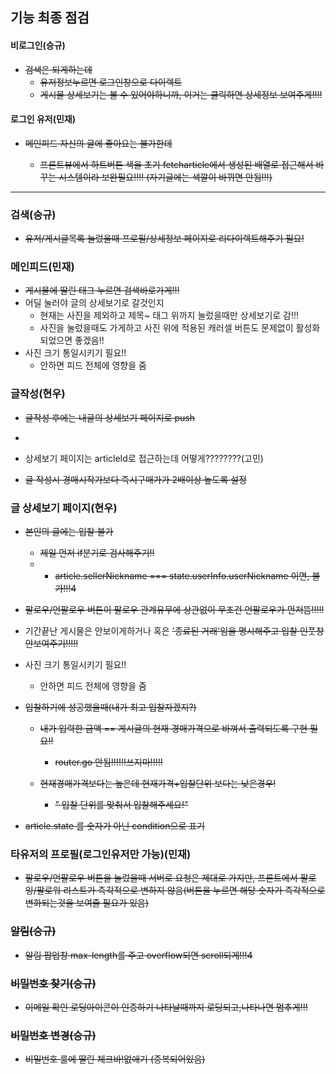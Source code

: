 ## 기능 최종 점검

#### 비로그인(승규)

- ~~검색은 되게하는데~~
  - ~~유저정보누르면 로그인창으로 다이렉트~~
  - ~~게시물 상세보기는 볼 수 있어야하니까, 이거는 클릭하면 상세정보 보여주게!!!!~~



#### 로그인 유저(민재)

- ~~메인피드 자신의 글에 좋아요는 불가한데~~

  - ~~프론트뷰에서 하트버튼 색을 초기 fetcharticle에서 생성된 배열로 접근해서 바꾸는 시스템이라 보완필요!!!! (자기글에는 색깔이 바뀌면 안됨!!!)~~

  



<hr>

### 검색(승규)

- ~~유저/게시글목록 눌렀을때 프로필/상세정보 페이지로 리다이렉트해주기 필요!~~



### 메인피드(민재)

- ~~게시물에 딸린 태그 누르면 검색바로가게!!!~~ 
- 어딜 눌러야 글의 상세보기로 갈것인지
  - 현재는 사진을 제외하고 제목~ 태그 위까지 눌렀을때만 상세보기로 감!!!
  - 사진을 눌렀을때도 가게하고 사진 위에 적용된 캐러셀 버튼도 문제없이 활성화되었으면 좋겠음!!
- 사진 크기 통일시키기 필요!!
  - 안하면 피드 전체에 영향을 줌



### 글작성(현우)

- ~~글작성 후에는 내글의 상세보기 페이지로 push~~

- 

  - 상세보기 페이지는 articleId로 접근하는데 어떻게????????(고민)

- ~~글 작성시 경매시작가보다 즉시구매가가 2배이상 높도록 설정~~

  

### 글 상세보기 페이지(현우)

- ~~본인의 글에는 입찰 불가~~

  - ~~제일 먼저 if분기로 검사해주기!!~~
  - 
    - ~~article.sellerNickname === state.userInfo.userNickname 이면, 불가!!!4~~

- ~~팔로우/언팔로우 버튼이 팔로우 관계유무에 상관없이 무조건 언팔로우가 먼저뜸!!!!!~~

- 기간끝난 게시물은 안보이게하거나 혹은 ~~'종료된 거래'임을 명시해주고 입찰 인풋창 안보여주기!!!!!~~

- 사진 크기 통일시키기 필요!!

  - 안하면 피드 전체에 영향을 줌

- ~~입찰하기에 성공했을때(내가 최고 입찰자겠지?)~~

  - ~~내가 입력한 금액 == 게시글의 현재 경매가격으로 바껴서 출력되도록 구현 필요!!~~
    - ~~router.go 안됨!!!!!!쓰지마!!!!!~~

  

  - ~~현재경매가격보다는 높은데 현재가격+입찰단위 보다는 낮은경우!~~
    - ~~" 입찰 단위를 맞춰서 입찰해주세요!"~~
  
- ~~article.state 를 숫자가 아닌 condition으로 표기~~



### 타유저의 프로필(로그인유저만 가능)(민재)

- ~~팔로우/언팔로우 버튼을 눌렀을때 서버로 요청은 제대로 가지만, 프론트에서 팔로잉/팔로워 리스트가 즉각적으로 변하지 않음(버튼을 누르면 해당 숫자가 즉각적으로 변화되는것을 보여줄 필요가 있음)~~

  

### ~~알림(승규)~~

- ~~알림 팝업창 max-length를 주고 overflow되면 scroll되게!!!4~~



### ~~비밀번호 찾기(승규)~~

- ~~이메일 확인 로딩아이콘이 인증하기 나타날때까지 로딩되고,나타나면 멈추게!!!~~



### ~~비밀번호 변경(승규)~~

- ~~비밀번호 룰에 딸린 체크바!없애기 (중복되어있음)~~